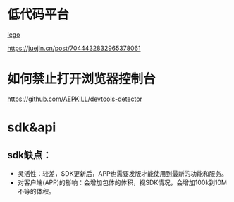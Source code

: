 # 低代码平台
[lego](https://github.com/ImperfectWorld/lego)

https://juejin.cn/post/7044432832965378061


# 如何禁止打开浏览器控制台
https://github.com/AEPKILL/devtools-detector

# sdk&api
## sdk缺点：
- 灵活性：较差，SDK更新后，APP也需要发版才能使用到最新的功能和服务。
- 对客户端(APP)的影响：会增加包体的体积，视SDK情况，会增加100k到10M不等的体积。
